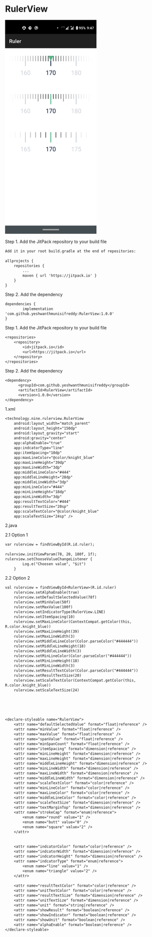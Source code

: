 # RulerView


<img src="/RulerView.png" height="700" width = "300">


Step 1. Add the JitPack repository to your build file

    Add it in your root build.gradle at the end of repositories:

    allprojects {
		repositories {
			...
			maven { url 'https://jitpack.io' }
		}
	}

Step 2. Add the dependency

    dependencies {
	        implementation 'com.github.yeshwanthmunisifreddy:RulerView:1.0.0'
    }
    

Step 1. Add the JitPack repository to your build file

    <repositories>
		<repository>
		    <id>jitpack.io</id>
		    <url>https://jitpack.io</url>
		</repository>
	</repositories>
	
Step 2. Add the dependency

	<dependency>
	      <groupId>com.github.yeshwanthmunisifreddy</groupId>
	      <artifactId>RulerView</artifactId>
	      <version>1.0.0</version>
    </dependency>



1.xml

    <technology.nine.rulerview.RulerView
        android:layout_width="match_parent"
        android:layout_height="150dp"
        android:layout_gravity="start"
        android:gravity="center"
        app:alphaEnable="true"
        app:indcatorType="line"
        app:itemSpacing="10dp"
        app:maxLineColor="@color/knight_blue"
        app:maxLineHeight="39dp"
        app:maxLineWidth="3dp"
        app:middleLineColor="#444"
        app:middleLineHeight="28dp"
        app:middleLineWidth="3dp"
        app:minLineColor="#444"
        app:minLineHeight="18dp"
        app:minLineWidth="3dp"
        app:resultTextColor="#444"
        app:resultTextSize="20sp"
        app:scaleTextColor="@color/knight_blue"
        app:scaleTextSize="24sp" />

2.java 

2.1 Option 1

    var rulerview = findViewById(R.id.ruler);
   
    rulerview.initViewParam(78, 20, 180f, 1f);
    rulerview.setChooseValueChangeListener {
            Log.e("Choosen value", "$it")
        }
    
2.2 Option 2

    val rulerview = findViewById<RulerView>(R.id.ruler)
        rulerview.setAlphaEnable(true)
        rulerview.setDefaultSelectedValue(78f)
        rulerview.setMinValue(50f)
        rulerview.setMaxValue(100f)
        rulerview.setIndicatorType(RulerView.LINE)
        rulerview.setItemSpacing(10)
        rulerview.setMaxLineColor(ContextCompat.getColor(this, R.color.knight_blue))
        rulerview.setMaxLineHeight(39)
        rulerview.setMaxLineWidth(3)
        rulerview.setMiddleLineColor(Color.parseColor("#444444"))
        rulerview.setMiddleLineHeight(18)
        rulerview.setMiddleLineWidth(3)
        rulerview.setMinLineColor(Color.parseColor("#444444"))
        rulerview.setMinLineHeight(18)
        rulerview.setMinLineWidth(3)
        rulerview.setResultTextColor(Color.parseColor("#444444"))
        rulerview.setResultTextSize(20)
        rulerview.setScaleTextColor(ContextCompat.getColor(this, R.color.knight_blue))
        rulerview.setScaleTextSize(24)


    


    <declare-styleable name="RulerView">
        <attr name="defaultSelectedValue" format="float|reference" />
        <attr name="minValue" format="float|reference" />
        <attr name="maxValue" format="float|reference" />
        <attr name="spanValue" format="float|reference" />
        <attr name="minSpanCount" format="float|reference" />
        <attr name="itemSpacing" format="dimension|reference" />
        <attr name="minLineHeight" format="dimension|reference" />
        <attr name="maxLineHeight" format="dimension|reference" />
        <attr name="middleLineHeight" format="dimension|reference" />
        <attr name="minLineWidth" format="dimension|reference" />
        <attr name="maxLineWidth" format="dimension|reference" />
        <attr name="middleLineWidth" format="dimension|reference" />
        <attr name="scaleTextColor" format="color|reference" />
        <attr name="minLineColor" format="color|reference" />
        <attr name="maxLineColor" format="color|reference" />
        <attr name="middleLineColor" format="color|reference" />
        <attr name="scaleTextSize" format="dimension|reference" />
        <attr name="textMarginTop" format="dimension|reference" />
        <attr name="strokeCap" format="enum|reference">
            <enum name="round" value="1" />
            <enum name="butt" value="0" />
            <enum name="square" value="2" />
        </attr>


        <attr name="indcatorColor" format="color|reference" />
        <attr name="indcatorWidth" format="dimension|reference" />
        <attr name="indcatorHeight" format="dimension|reference" />
        <attr name="indcatorType" format="enum|reference">
            <enum name="line" value="1" />
            <enum name="triangle" value="2" />
        </attr>

        <attr name="resultTextColor" format="color|reference" />
        <attr name="unitTextColor" format="color|reference" />
        <attr name="resultTextSize" format="dimension|reference" />
        <attr name="unitTextSize" format="dimension|reference" />
        <attr name="unit" format="string|reference" />
        <attr name="showResult" format="boolean|reference" />
        <attr name="showIndicator" format="boolean|reference" />
        <attr name="showUnit" format="boolean|reference" />
        <attr name="alphaEnable" format="boolean|reference" />
    </declare-styleable>
